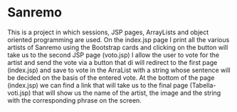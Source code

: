 # Sanremo
This is a project in which sessions, JSP pages, ArrayLists and object oriented programming are used. On the index.jsp page I print all the various artists of Sanremo using the Bootstrap cards and clicking on the button will take us to the second JSP page (voto.jsp) I allow the user to vote for the artist and send the vote via a button that di will redirect to the first page (index.jsp) and save to vote in the ArraList with a string whose sentence will be decided on the basis of the entered vote.
At the bottom of the page (index.jsp) we can find a link that will take us to the final page (Tabella-voti.jsp) that will show us the name of the artist, the image and the string with the corresponding phrase on the screen.
